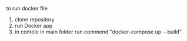 to run docker file

1. clone repository
2. run Docker app
3. in contole in main folder run commend "docker-compose up --build"
